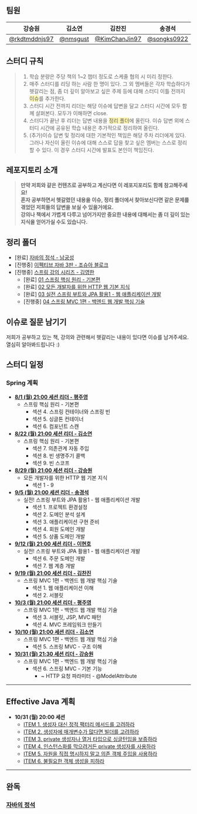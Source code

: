 ## 팀원
|강승원|김소연|김찬진|송경석|이현호|평주영|
|:---:|:---:|:---:|:---:|:---:|:---:|
|[@rkdtmddnjs97](https://github.com/rkdtmddnjs97)|[@nmsgust](https://github.com/nmsgust)|[@KimChanJin97](https://github.com/KimChanJin97)|[@songks0922](https://github.com/songks0922)|[@charlesuu](https://github.com/charlesuu)|[@anthologia](https://github.com/anthologia)|


## 스터디 규칙
> 1. 학습 분량은 주당 책의 1~2 챕터 정도로 스케줄 협의 시 미리 정한다.
> 2. 매주 스터디를 리딩 하는 사람 한 명이 있다. 그 외 멤버들은 각자 학습하다가 헷갈리는 점, 좀 더 깊이 알아보고 싶은 주제 등에 대해 스터디 이틀 전까지 <span style='background-color: #fff5b1'>이슈</span>를 추가한다.  
> 3. 스터디 시간 전까지 리더는 해당 이슈에 답변을 달고 스터디 시간에 모두 함께 살펴본다. 모두가 이해하면 close.
> 4. 스터디가 끝난 후 리더는 답변 내용을 <span style='background-color: #fff5b1'>정리 폴더</span>에 올린다. 이슈 답변 외에 스터디 시간에 공유된 학습 내용은 추가적으로 정리하여 올린다.
> 5. (추가)이슈 답변 및 정리에 대한 기본적인 책임은 해당 주차 리더에게 있다. 그러나 자신이 올린 이슈에 대해 스스로 답을 찾고 싶은 멤버는 스스로 정리 할 수 있다. 이 경우 스터디 시간에 발표도 본인이 책임진다.


## 레포지토리 소개
>**만약 저희와 같은 컨텐츠로 공부하고 계신다면 이 레포지포리도 함께 참고해주세요!  
> 혼자 공부하면서 헷갈렸던 내용을 이슈, 정리 폴더에서 찾아보신다면 같은 문제를 겪었던 저희들의 답변을 보실 수 있을거에요.  
> 강의나 책에서 가볍게 다루고 넘어가지만 중요한 내용에 대해서는 좀 더 깊이 있는 지식을 얻어가실 수도 있습니다.**   


## 정리 폴더
- [완료] [자바의 정석 - 남궁성](https://github.com/Java-Chip4/StudyingRecord/tree/main/자바의%20정석)
- [진행중] [이펙티브 자바 3판 - 조슈아 블로크](https://github.com/Java-Chip4/StudyingRecord/tree/main/이펙티브%20자바%203판)
- [진행중] [스프링 강의 시리즈 - 김영한](https://github.com/Java-Chip4/StudyingRecord/tree/main/김영한님%20스프링)
    - [완료] [01 스프링 핵심 원리 - 기본편](https://github.com/Java-Chip4/StudyingRecord/tree/main/%EA%B9%80%EC%98%81%ED%95%9C%EB%8B%98%20%EC%8A%A4%ED%94%84%EB%A7%81/01%20%EC%8A%A4%ED%94%84%EB%A7%81%20%ED%95%B5%EC%8B%AC%20%EC%9B%90%EB%A6%AC%20-%20%EA%B8%B0%EB%B3%B8%ED%8E%B8)
    - [완료] [02 모든 개발자를 위한 HTTP 웹 기본 지식](https://github.com/Java-Chip4/StudyingRecord/tree/main/%EA%B9%80%EC%98%81%ED%95%9C%EB%8B%98%20%EC%8A%A4%ED%94%84%EB%A7%81/02%20%EB%AA%A8%EB%93%A0%20%EA%B0%9C%EB%B0%9C%EC%9E%90%EB%A5%BC%20%EC%9C%84%ED%95%9C%20HTTP%20%EC%9B%B9%20%EA%B8%B0%EB%B3%B8%20%EC%A7%80%EC%8B%9D)
    - [완료] [03 실전 스프링 부트와 JPA 활용1 - 웹 애플리케이션 개발](https://github.com/Java-Chip4/StudyingRecord/tree/main/%EA%B9%80%EC%98%81%ED%95%9C%EB%8B%98%20%EC%8A%A4%ED%94%84%EB%A7%81/03%20%EC%8B%A4%EC%A0%84%20%EC%8A%A4%ED%94%84%EB%A7%81%20%EB%B6%80%ED%8A%B8%EC%99%80%20JPA%20%ED%99%9C%EC%9A%A91%20-%20%EC%9B%B9%20%EC%95%A0%ED%94%8C%EB%A6%AC%EC%BC%80%EC%9D%B4%EC%85%98%20%EA%B0%9C%EB%B0%9C)
    - [진행중] [04 스프링 MVC 1편 - 백엔드 웹 개발 핵심 기술](https://github.com/Java-Chip4/StudyingRecord/tree/main/%EA%B9%80%EC%98%81%ED%95%9C%EB%8B%98%20%EC%8A%A4%ED%94%84%EB%A7%81/04%20%EC%8A%A4%ED%94%84%EB%A7%81%20MVC%201%ED%8E%B8%20-%20%EB%B0%B1%EC%97%94%EB%93%9C%20%EC%9B%B9%20%EA%B0%9C%EB%B0%9C%20%ED%95%B5%EC%8B%AC%20%EA%B8%B0%EC%88%A0)


## 이슈로 질문 남기기
저희가 공부하고 있는 책, 강의와 관련해서 헷갈리는 내용이 있다면 이슈를 남겨주세요. 열심히 알아봐드립니다 :)


## 스터디 일정
### Spring 계획
- [**8/1 (월) 21:00 세션 리더 - 평주영**](https://github.com/Java-Chip4/StudyingRecord/tree/main/%EA%B9%80%EC%98%81%ED%95%9C%EB%8B%98%20%EC%8A%A4%ED%94%84%EB%A7%81/01%20%EC%8A%A4%ED%94%84%EB%A7%81%20%ED%95%B5%EC%8B%AC%20%EC%9B%90%EB%A6%AC%20-%20%EA%B8%B0%EB%B3%B8%ED%8E%B8/%EC%84%B9%EC%85%98%204%20-%206)
    - 스프링 핵심 원리 - 기본편
        - 섹션 4. 스프링 컨테이너와 스프링 빈
        - 섹션 5. 싱글톤 컨테이너
        - 섹션 6. 컴포넌트 스캔
- [**8/22 (월) 21:00 세션 리더 - 김소연**](https://github.com/Java-Chip4/StudyingRecord/tree/main/%EA%B9%80%EC%98%81%ED%95%9C%EB%8B%98%20%EC%8A%A4%ED%94%84%EB%A7%81/01%20%EC%8A%A4%ED%94%84%EB%A7%81%20%ED%95%B5%EC%8B%AC%20%EC%9B%90%EB%A6%AC%20-%20%EA%B8%B0%EB%B3%B8%ED%8E%B8/%EC%84%B9%EC%85%98%207%20-%209)
    - 스프링 핵심 원리 - 기본편
        - 섹션 7. 의존관계 자동 주입
        - 섹션 8. 빈 생명주기 콜백
        - 섹션 9. 빈 스코프
- [**8/29 (월) 21:00 세션 리더 - 강승원**](https://github.com/Java-Chip4/StudyingRecord/tree/main/%EA%B9%80%EC%98%81%ED%95%9C%EB%8B%98%20%EC%8A%A4%ED%94%84%EB%A7%81/02%20%EB%AA%A8%EB%93%A0%20%EA%B0%9C%EB%B0%9C%EC%9E%90%EB%A5%BC%20%EC%9C%84%ED%95%9C%20HTTP%20%EC%9B%B9%20%EA%B8%B0%EB%B3%B8%20%EC%A7%80%EC%8B%9D/%EC%84%B9%EC%85%98%200%20-%209)
    - 모든 개발자를 위한 HTTP 웹 기본 지식
        - 섹션 1 - 9
- [**9/5 (월) 21:00 세션 리더 - 송경석**](https://github.com/Java-Chip4/StudyingRecord/tree/main/%EA%B9%80%EC%98%81%ED%95%9C%EB%8B%98%20%EC%8A%A4%ED%94%84%EB%A7%81/03%20%EC%8B%A4%EC%A0%84%20%EC%8A%A4%ED%94%84%EB%A7%81%20%EB%B6%80%ED%8A%B8%EC%99%80%20JPA%20%ED%99%9C%EC%9A%A91%20-%20%EC%9B%B9%20%EC%95%A0%ED%94%8C%EB%A6%AC%EC%BC%80%EC%9D%B4%EC%85%98%20%EA%B0%9C%EB%B0%9C/%EC%84%B9%EC%85%98%201%20-%205)
    - 실전! 스프링 부트와 JPA 활용1 - 웹 애플리케이션 개발
        - 섹션 1. 프로젝트 환경설정
        - 섹션 2. 도메인 분석 설계
        - 섹션 3. 애플리케이션 구현 준비
        - 섹션 4. 회원 도메인 개발
        - 섹션 5. 상품 도메인 개발
- [**9/12 (월) 21:00 세션 리더 - 이현호**](https://github.com/Java-Chip4/StudyingRecord/tree/main/%EA%B9%80%EC%98%81%ED%95%9C%EB%8B%98%20%EC%8A%A4%ED%94%84%EB%A7%81/03%20%EC%8B%A4%EC%A0%84%20%EC%8A%A4%ED%94%84%EB%A7%81%20%EB%B6%80%ED%8A%B8%EC%99%80%20JPA%20%ED%99%9C%EC%9A%A91%20-%20%EC%9B%B9%20%EC%95%A0%ED%94%8C%EB%A6%AC%EC%BC%80%EC%9D%B4%EC%85%98%20%EA%B0%9C%EB%B0%9C/%EC%84%B9%EC%85%98%206%20-%207)
    - 실전! 스프링 부트와 JPA 활용1 - 웹 애플리케이션 개발
        - 섹션 6. 주문 도메인 개발
        - 섹션 7. 웹 계층 개발
- [**9/19 (월) 21:00 세션 리더 - 김찬진**](https://github.com/Java-Chip4/StudyingRecord/tree/main/%EA%B9%80%EC%98%81%ED%95%9C%EB%8B%98%20%EC%8A%A4%ED%94%84%EB%A7%81/04%20%EC%8A%A4%ED%94%84%EB%A7%81%20MVC%201%ED%8E%B8%20-%20%EB%B0%B1%EC%97%94%EB%93%9C%20%EC%9B%B9%20%EA%B0%9C%EB%B0%9C%20%ED%95%B5%EC%8B%AC%20%EA%B8%B0%EC%88%A0/%EC%84%B9%EC%85%98%201%20-%202)
    - 스프링 MVC 1편 - 백엔드 웹 개발 핵심 기술
        - 섹션 1. 웹 애플리케이션 이해
        - 섹션 2. 서블릿
- [**10/3 (월) 21:00 세션 리더 - 평주영**](https://github.com/Java-Chip4/StudyingRecord/tree/main/%EA%B9%80%EC%98%81%ED%95%9C%EB%8B%98%20%EC%8A%A4%ED%94%84%EB%A7%81/04%20%EC%8A%A4%ED%94%84%EB%A7%81%20MVC%201%ED%8E%B8%20-%20%EB%B0%B1%EC%97%94%EB%93%9C%20%EC%9B%B9%20%EA%B0%9C%EB%B0%9C%20%ED%95%B5%EC%8B%AC%20%EA%B8%B0%EC%88%A0/%EC%84%B9%EC%85%98%203%20-%204)
    - 스프링 MVC 1편 - 백엔드 웹 개발 핵심 기술
        - 섹션 3. 서블릿, JSP, MVC 패턴
        - 섹션 4. MVC 프레임워크 만들기
- [**10/10 (월) 21:00 세션 리더 - 김소연**](https://github.com/Java-Chip4/StudyingRecord/tree/main/%EA%B9%80%EC%98%81%ED%95%9C%EB%8B%98%20%EC%8A%A4%ED%94%84%EB%A7%81/04%20%EC%8A%A4%ED%94%84%EB%A7%81%20MVC%201%ED%8E%B8%20-%20%EB%B0%B1%EC%97%94%EB%93%9C%20%EC%9B%B9%20%EA%B0%9C%EB%B0%9C%20%ED%95%B5%EC%8B%AC%20%EA%B8%B0%EC%88%A0/%EC%84%B9%EC%85%98%205)
    - 스프링 MVC 1편 - 백엔드 웹 개발 핵심 기술
        - 섹션 5. 스프링 MVC - 구조 이해
- [**10/31 (월) 21:30 세션 리더 - 강승원**](https://github.com/Java-Chip4/StudyingRecord/tree/main/%EA%B9%80%EC%98%81%ED%95%9C%EB%8B%98%20%EC%8A%A4%ED%94%84%EB%A7%81/04%20%EC%8A%A4%ED%94%84%EB%A7%81%20MVC%201%ED%8E%B8%20-%20%EB%B0%B1%EC%97%94%EB%93%9C%20%EC%9B%B9%20%EA%B0%9C%EB%B0%9C%20%ED%95%B5%EC%8B%AC%20%EA%B8%B0%EC%88%A0/%EC%84%B9%EC%85%98%205)
    - 스프링 MVC 1편 - 백엔드 웹 개발 핵심 기술
        - 섹션 6. 스프링 MVC - 기본 기능 
          - ~ HTTP 요청 파라미터 - @ModelAttribute

---

## Effective Java 계획
- **10/31 (월) 20:00 세션**
  - [ITEM 1. 생성자 대신 정적 팩터리 메서드를 고려하라](https://github.com/Java-Chip4/StudyingRecord/tree/main/%EC%9D%B4%ED%8E%99%ED%8B%B0%EB%B8%8C%20%EC%9E%90%EB%B0%94%203%ED%8C%90/2%EC%9E%A5%20-%20%EA%B0%9D%EC%B2%B4%20%EC%83%9D%EC%84%B1%EA%B3%BC%20%ED%8C%8C%EA%B4%B4/ITEM%201.md)
  - [ITEM 2. 생성자에 매개변수가 많다면 빌더를 고려하라](https://github.com/Java-Chip4/StudyingRecord/tree/main/%EC%9D%B4%ED%8E%99%ED%8B%B0%EB%B8%8C%20%EC%9E%90%EB%B0%94%203%ED%8C%90/2%EC%9E%A5%20-%20%EA%B0%9D%EC%B2%B4%20%EC%83%9D%EC%84%B1%EA%B3%BC%20%ED%8C%8C%EA%B4%B4/ITEM%202.md)
  - [ITEM 3. private 생성자나 열거 타입으로 싱글턴임을 보증하라](https://github.com/Java-Chip4/StudyingRecord/tree/main/%EC%9D%B4%ED%8E%99%ED%8B%B0%EB%B8%8C%20%EC%9E%90%EB%B0%94%203%ED%8C%90/2%EC%9E%A5%20-%20%EA%B0%9D%EC%B2%B4%20%EC%83%9D%EC%84%B1%EA%B3%BC%20%ED%8C%8C%EA%B4%B4/ITEM%203.md)
  - [ITEM 4. 인스턴스화를 막으려거든 private 생성자를 사용하라](https://github.com/Java-Chip4/StudyingRecord/tree/main/%EC%9D%B4%ED%8E%99%ED%8B%B0%EB%B8%8C%20%EC%9E%90%EB%B0%94%203%ED%8C%90/2%EC%9E%A5%20-%20%EA%B0%9D%EC%B2%B4%20%EC%83%9D%EC%84%B1%EA%B3%BC%20%ED%8C%8C%EA%B4%B4/ITEM%204.md)
  - [ITEM 5. 자원을 직접 명시하지 말고 의존 객체 주입을 사용하라](https://github.com/Java-Chip4/StudyingRecord/tree/main/%EC%9D%B4%ED%8E%99%ED%8B%B0%EB%B8%8C%20%EC%9E%90%EB%B0%94%203%ED%8C%90/2%EC%9E%A5%20-%20%EA%B0%9D%EC%B2%B4%20%EC%83%9D%EC%84%B1%EA%B3%BC%20%ED%8C%8C%EA%B4%B4/ITEM%205.md)
  - [ITEM 6. 불필요한 객체 생성을 피하라](https://github.com/Java-Chip4/StudyingRecord/tree/main/%EC%9D%B4%ED%8E%99%ED%8B%B0%EB%B8%8C%20%EC%9E%90%EB%B0%94%203%ED%8C%90/2%EC%9E%A5%20-%20%EA%B0%9D%EC%B2%B4%20%EC%83%9D%EC%84%B1%EA%B3%BC%20%ED%8C%8C%EA%B4%B4/ITEM%206.md)


---
## 완독
### [자바의 정석](https://github.com/Java-Chip4/StudyingRecord/tree/main/%EC%8A%A4%ED%84%B0%EB%94%94%20%EC%9D%BC%EC%A0%95/%EC%9E%90%EB%B0%94%EC%9D%98%20%EC%A0%95%EC%84%9D.md)
